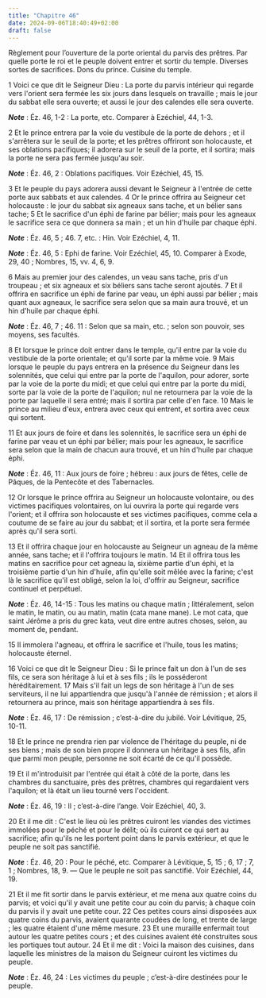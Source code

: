 ```yaml
---
title: "Chapitre 46"
date: 2024-09-06T18:40:49+02:00
draft: false
---
```



Règlement pour l’ouverture de la porte oriental du parvis des prêtres.
Par quelle porte le roi et le peuple doivent entrer et sortir du temple.
Diverses sortes de sacrifices.
Dons du prince.
Cuisine du temple.


1 Voici ce que dit le Seigneur Dieu : La porte du parvis intérieur qui regarde vers l'orient sera fermée les six jours dans lesquels on travaille ; mais le jour du sabbat elle sera ouverte; et aussi le jour des calendes elle sera ouverte.

***Note*** :  Éz. 46, 1-2 : La porte, etc. Comparer à Ezéchiel, 44, 1-3.

2 Et le prince entrera par la voie du vestibule de la porte de dehors ; et il s'arrêtera sur le seuil de la porte; et les prêtres offriront son holocauste, et ses oblations pacifiques; il adorera sur le seuil de la porte, et il sortira; mais la porte ne sera pas fermée jusqu'au soir.

***Note*** :  Éz. 46, 2 : Oblations pacifiques. Voir Ezéchiel, 45, 15.

3 Et le peuple du pays adorera aussi devant le Seigneur à l'entrée de cette porte aux sabbats et aux calendes. 4 Or le prince offrira au Seigneur cet holocauste : le jour du sabbat six agneaux sans tache, et un bélier sans tache; 5 Et le sacrifice d'un éphi de farine par bélier; mais pour les agneaux le sacrifice sera ce que donnera sa main ; et un hin d'huile par chaque éphi.

***Note*** :  Éz. 46, 5 ; 46. 7, etc. : Hin. Voir Ezéchiel, 4, 11.

***Note*** :  Éz. 46, 5 : Ephi de farine. Voir Ezéchiel, 45, 10. Comparer à Exode, 29, 40 ; Nombres, 15, vv. 4, 6, 9.

6 Mais au premier jour des calendes, un veau sans tache, pris d'un troupeau ; et six agneaux et six béliers sans tache seront ajoutés. 7 Et il offrira en sacrifice un éphi de farine par veau, un éphi aussi par bélier ; mais quant aux agneaux, le sacrifice sera selon que sa main aura trouvé, et un hin d'huile par chaque éphi.

***Note*** :  Éz. 46, 7 ; 46. 11 : Selon que sa main, etc. ; selon son pouvoir, ses moyens, ses facultés.


8 Et lorsque le prince doit entrer dans le temple, qu'il entre par la voie du vestibule de la porte orientale; et qu'il sorte par la même voie. 9 Mais lorsque le peuple du pays entrera en la présence du Seigneur dans les solennités, que celui qui entre par la porte de l'aquilon, pour adorer, sorte par la voie de la porte du midi; et que celui qui entre par la porte du midi, sorte par la voie de la porte de l'aquilon; nul ne retournera par la voie de la porte par laquelle il sera entré; mais il sortira par celle d'en face. 10 Mais le prince au milieu d'eux, entrera avec ceux qui entrent, et sortira avec ceux qui sortent.


11 Et aux jours de foire et dans les solennités, le sacrifice sera un éphi de farine par veau et un éphi par bélier; mais pour les agneaux, le sacrifice sera selon que la main de chacun aura trouvé, et un hin d'huile par chaque éphi.

***Note*** :  Éz. 46, 11 : Aux jours de foire ; hébreu : aux jours de fêtes, celle de Pâques, de la Pentecôte et des Tabernacles.


12 Or lorsque le prince offrira au Seigneur un holocauste volontaire, ou des victimes pacifiques volontaires, on lui ouvrira la porte qui regarde vers l'orient; et il offrira son holocauste et ses victimes pacifiques, comme cela a coutume de se faire au jour du sabbat; et il sortira, et la porte sera fermée après qu'il sera sorti.


13 Et il offrira chaque jour en holocauste au Seigneur un agneau de la même année, sans tache; et il l'offrira toujours le matin. 14 Et il offrira tous les matins en sacrifice pour cet agneau la, sixième partie d'un éphi, et la troisième partie d'un hin d'huile, afin qu'elle soit mêlée avec la farine; c'est là le sacrifice qu'il est obligé, selon la loi, d'offrir au Seigneur, sacrifice continuel et perpétuel.

***Note*** :  Éz. 46, 14-15 : Tous les matins ou chaque matin ; littéralement, selon le matin, le matin, ou au matin, matin (cata mane mane). Le mot cata, que saint Jérôme a pris du grec kata, veut dire entre autres choses, selon, au moment de, pendant.

15 Il immolera l'agneau, et offrira le sacrifice et l'huile, tous les matins; holocauste éternel.


16 Voici ce que dit le Seigneur Dieu : Si le prince fait un don à l'un de ses fils, ce sera son héritage à lui et à ses fils ; ils le posséderont héréditairement. 17 Mais s'il fait un legs de son héritage à l'un de ses serviteurs, il ne lui appartiendra que jusqu'à l'année de rémission ; et alors il retournera au prince, mais son héritage appartiendra à ses fils.

***Note*** :  Éz. 46, 17 : De rémission ; c’est-à-dire du jubilé. Voir Lévitique, 25, 10-11.

18 Et le prince ne prendra rien par violence de l'héritage du peuple, ni de ses biens ; mais de son bien propre il donnera un héritage à ses fils, afin que parmi mon peuple, personne ne soit écarté de ce qu'il possède.


19 Et il m'introduisit par l'entrée qui était à côté de la porte, dans les chambres du sanctuaire, près des prêtres, chambres qui regardaient vers l'aquilon; et là était un lieu tourné vers l'occident.

***Note*** :  Éz. 46, 19 : Il ; c’est-à-dire l’ange. Voir Ezéchiel, 40, 3.

20 Et il me dit : C'est le lieu où les prêtres cuiront les viandes des victimes immolées pour le péché et pour le délit; où ils cuiront ce qui sert au sacrifice; afin qu'ils ne les portent point dans le parvis extérieur, et que le peuple ne soit pas sanctifié.

***Note*** :  Éz. 46, 20 : Pour le péché, etc. Comparer à Lévitique, 5, 15 ; 6, 17 ; 7, 1 ; Nombres, 18, 9. ― Que le peuple ne soit pas sanctifié. Voir Ezéchiel, 44, 19.


21 Et il me fit sortir dans le parvis extérieur, et me mena aux quatre coins du parvis; et voici qu'il y avait une petite cour au coin du parvis; à chaque coin du parvis il y avait une petite cour. 22 Ces petites cours ainsi disposées aux quatre coins du parvis, avaient quarante coudées de long, et trente de large ; les quatre étaient d'une même mesure. 23 Et une muraille enfermait tout autour les quatre petites cours ; et des cuisines avaient été construites sous les portiques tout autour. 24 Et il me dit : Voici la maison des cuisines, dans laquelle les ministres de la maison du Seigneur cuiront les victimes du peuple.

***Note*** :  Éz. 46, 24 : Les victimes du peuple ; c’est-à-dire destinées pour le peuple.

